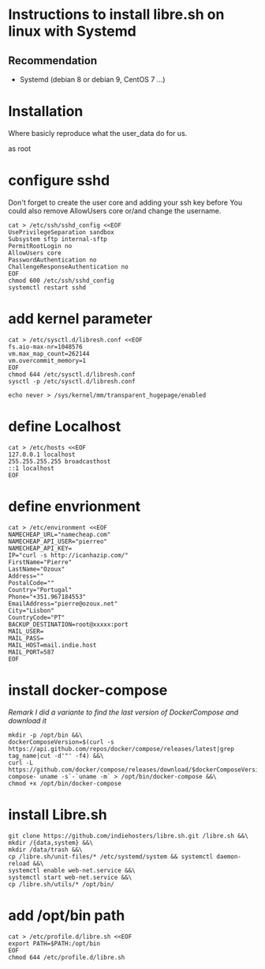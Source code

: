 # Instructions to install libre.sh on linux with Systemd

## Recommendation
- Systemd (debian 8 or debian 9, CentOS 7 ...)

# Installation
Where basicly reproduce what the user_data do for us.

as root

# configure sshd
Don't forget to create the user core and adding your ssh key before
You could also remove AllowUsers core or/and change the username.

```
cat > /etc/ssh/sshd_config <<EOF
UsePrivilegeSeparation sandbox
Subsystem sftp internal-sftp
PermitRootLogin no
AllowUsers core
PasswordAuthentication no
ChallengeResponseAuthentication no
EOF
chmod 600 /etc/ssh/sshd_config
systemctl restart sshd
```

# add kernel parameter

```
cat > /etc/sysctl.d/libresh.conf <<EOF
fs.aio-max-nr=1048576
vm.max_map_count=262144
vm.overcommit_memory=1
EOF
chmod 644 /etc/sysctl.d/libresh.conf
sysctl -p /etc/sysctl.d/libresh.conf

echo never > /sys/kernel/mm/transparent_hugepage/enabled
```

# define Localhost

```
cat > /etc/hosts <<EOF
127.0.0.1 localhost
255.255.255.255 broadcasthost
::1 localhost
EOF
```

# define envrionment

```
cat > /etc/environment <<EOF
NAMECHEAP_URL="namecheap.com"
NAMECHEAP_API_USER="pierreo"
NAMECHEAP_API_KEY=
IP="curl -s http://icanhazip.com/"
FirstName="Pierre"
LastName="Ozoux"
Address=""
PostalCode=""
Country="Portugal"
Phone="+351.967184553"
EmailAddress="pierre@ozoux.net"
City="Lisbon"
CountryCode="PT"
BACKUP_DESTINATION=root@xxxxx:port
MAIL_USER=
MAIL_PASS=
MAIL_HOST=mail.indie.host
MAIL_PORT=587
EOF
```

# install docker-compose

*Remark I did a variante to find the last version of DockerCompose and download it*

```
mkdir -p /opt/bin &&\
dockerComposeVersion=$(curl -s https://api.github.com/repos/docker/compose/releases/latest|grep tag_name|cut -d'"' -f4) &&\
curl -L https://github.com/docker/compose/releases/download/$dockerComposeVersion/docker-compose-`uname -s`-`uname -m` > /opt/bin/docker-compose &&\
chmod +x /opt/bin/docker-compose
```
# install Libre.sh

```
git clone https://github.com/indiehosters/libre.sh.git /libre.sh &&\
mkdir /{data,system} &&\
mkdir /data/trash &&\
cp /libre.sh/unit-files/* /etc/systemd/system && systemctl daemon-reload &&\
systemctl enable web-net.service &&\
systemctl start web-net.service &&\
cp /libre.sh/utils/* /opt/bin/
```

# add /opt/bin path

```
cat > /etc/profile.d/libre.sh <<EOF
export PATH=$PATH:/opt/bin
EOF
chmod 644 /etc/profile.d/libre.sh
```
